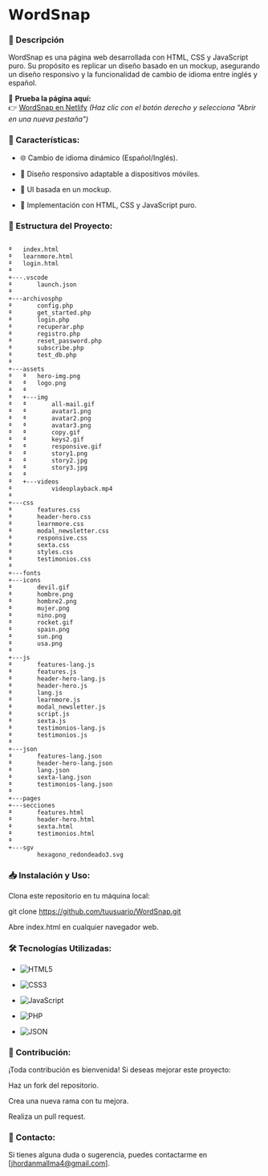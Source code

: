# 𝗪𝗼𝗿𝗱𝗦𝗻𝗮𝗽

### 📌 Descripción


WordSnap es una página web desarrollada con HTML, CSS y JavaScript puro. Su propósito es replicar un diseño basado en un mockup, asegurando un diseño responsivo y la funcionalidad de cambio de idioma entre inglés y español.

🔗 **Prueba la página aquí:**  
👉 [WordSnap en Netlify](https://67d0ee438044e8922234cc1c--spiffy-creponne-f2b6b3.netlify.app) _(Haz clic con el botón derecho y selecciona "Abrir en una nueva pestaña")_



### 🚀 Características:

- 🌐 Cambio de idioma dinámico (Español/Inglés).

- 📱 Diseño responsivo adaptable a dispositivos móviles.

- 🎨 UI basada en un mockup.

- 🔧 Implementación con HTML, CSS y JavaScript puro.

### 📂 Estructura del Proyecto:

```Listado de rutas de carpetas

ª   index.html
ª   learnmore.html
ª   login.html
ª   
+---.vscode
ª       launch.json
ª       
+---archivosphp
ª       config.php
ª       get_started.php
ª       login.php
ª       recuperar.php
ª       registro.php
ª       reset_password.php
ª       subscribe.php
ª       test_db.php
ª       
+---assets
ª   ª   hero-img.png
ª   ª   logo.png
ª   ª   
ª   +---img
ª   ª       all-mail.gif
ª   ª       avatar1.png
ª   ª       avatar2.png
ª   ª       avatar3.png
ª   ª       copy.gif
ª   ª       keys2.gif
ª   ª       responsive.gif
ª   ª       story1.png
ª   ª       story2.jpg
ª   ª       story3.jpg
ª   ª       
ª   +---videos
ª           videoplayback.mp4
ª           
+---css
ª       features.css
ª       header-hero.css
ª       learnmore.css
ª       modal_newsletter.css
ª       responsive.css
ª       sexta.css
ª       styles.css
ª       testimonios.css
ª       
+---fonts
+---icons
ª       devil.gif
ª       hombre.png
ª       hombre2.png
ª       mujer.png
ª       nino.png
ª       rocket.gif
ª       spain.png
ª       sun.png
ª       usa.png
ª       
+---js
ª       features-lang.js
ª       features.js
ª       header-hero-lang.js
ª       header-hero.js
ª       lang.js
ª       learnmore.js
ª       modal_newsletter.js
ª       script.js
ª       sexta.js
ª       testimonios-lang.js
ª       testimonios.js
ª       
+---json
ª       features-lang.json
ª       header-hero-lang.json
ª       lang.json
ª       sexta-lang.json
ª       testimonios-lang.json
ª       
+---pages
+---secciones
ª       features.html
ª       header-hero.html
ª       sexta.html
ª       testimonios.html
ª       
+---sgv
        hexagono_redondeado3.svg
```
        

### 📥 Instalación y Uso: 

Clona este repositorio en tu máquina local:

git clone https://github.com/tuusuario/WordSnap.git

Abre index.html en cualquier navegador web.

### 🛠️ Tecnologías Utilizadas: 

- ![HTML5](https://img.shields.io/badge/HTML5-orange?style=for-the-badge&logo=html5&logoColor=white)
  
- ![CSS3](https://img.shields.io/badge/CSS3-blue?style=for-the-badge&logo=css3&logoColor=white)
  
- ![JavaScript](https://img.shields.io/badge/JavaScript-yellow?style=for-the-badge&logo=javascript&logoColor=white)
  
- ![PHP](https://img.shields.io/badge/PHP-777BB4?style=for-the-badge&logo=php&logoColor=white)
  
- ![JSON](https://img.shields.io/badge/JSON-000000?style=for-the-badge&logo=json&logoColor=white)  


### 🤝 Contribución:

¡Toda contribución es bienvenida! Si deseas mejorar este proyecto:

Haz un fork del repositorio.

Crea una nueva rama con tu mejora.

Realiza un pull request.

### 📧 Contacto:

Si tienes alguna duda o sugerencia, puedes contactarme en [jhordanmallma4@gmail.com].
